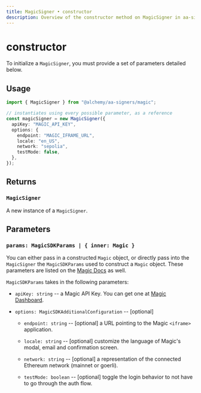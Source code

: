 ```yaml
---
title: MagicSigner • constructor
description: Overview of the constructor method on MagicSigner in aa-signers
---
```


# constructor

To initialize a `MagicSigner`, you must provide a set of parameters detailed below.

## Usage

```ts [example.ts]
import { MagicSigner } from "@alchemy/aa-signers/magic";

// instantiates using every possible parameter, as a reference
const magicSigner = new MagicSigner({
  apiKey: "MAGIC_API_KEY",
  options: {
    endpoint: "MAGIC_IFRAME_URL",
    locale: "en_US",
    network: "sepolia",
    testMode: false,
  },
});
```

## Returns

### `MagicSigner`

A new instance of a `MagicSigner`.

## Parameters

### `params: MagicSDKParams | { inner: Magic }`

You can either pass in a constructed `Magic` object, or directly pass into the `MagicSigner` the `MagicSDKParams` used to construct a `Magic` object. These parameters are listed on the [Magic Docs](https://magic.link/docs/api/client-side-sdks/web#constructor-NaN) as well.

`MagicSDKParams` takes in the following parameters:

- `apiKey: string` -- a Magic API Key. You can get one at [Magic Dashboard](https://dashboard.magic.link/).

- `options: MagicSDKAdditionalConfiguration` -- [optional]

  - `endpoint: string` -- [optional] a URL pointing to the Magic `<iframe>` application.

  - `locale: string` -- [optional] customize the language of Magic's modal, email and confirmation screen.

  - `network: string` -- [optional] a representation of the connected Ethereum network (mainnet or goerli).

  - `testMode: boolean` -- [optional] toggle the login behavior to not have to go through the auth flow.
